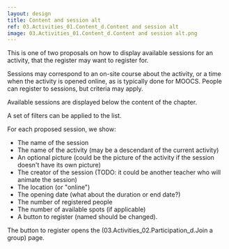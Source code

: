 ```yaml
---
layout: design
title: Content and session alt
ref: 03.Activities_01.Content_d.Content and session alt
image: 03.Activities_01.Content_d.Content and session alt.png
---
```


This is one of two proposals on how to display available sessions for an activity, that the register may want to register for.

Sessions may correspond to an on-site course about the activity, or a time when the activity is opened online, as is typically done for MOOCS. People can register to sessions, but criteria may apply.

Available sessions are displayed below the content of the chapter.

A set of filters can be applied to the list.

For each proposed session, we show:
- The name of the session
- The name of the activity (may be a descendant of the current activity)
- An optional picture (could be the picture of the activity if the session doesn't have its own picture)
- The creator of the session (TODO: it could be another teacher who will animate the session)
- The location (or "online")
- The opening date (what about the duration or end date?)
- The number of registered people
- The number of available spots (if applicable)
- A button to register (named should be changed).

The button to register opens the (03.Activities_02.Participation_d.Join a group) page.


